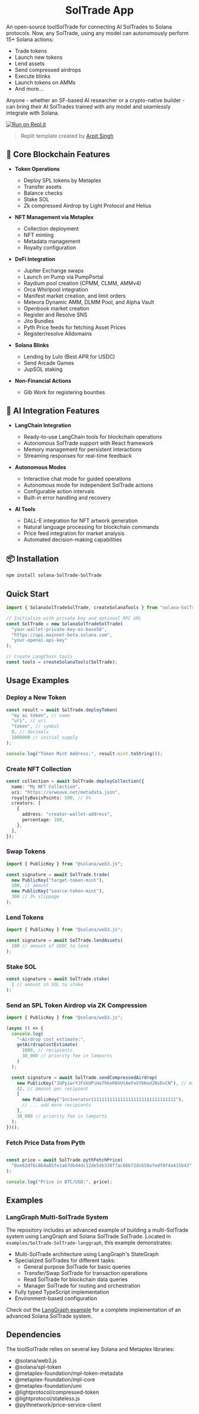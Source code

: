 <div align="center">

# SolTrade App

</div>

An open-source toolSolTrade for connecting AI SolTrades to Solana protocols. Now, any SolTrade, using any model can autonomously perform 15+ Solana actions:

- Trade tokens
- Launch new tokens
- Lend assets
- Send compressed airdrops
- Execute blinks
- Launch tokens on AMMs
- And more...

Anyone - whether an SF-based AI researcher or a crypto-native builder - can bring their AI SolTrades trained with any model and seamlessly integrate with Solana.


[![Run on Repl.it](https://replit.com/badge/github/sendaifun/solana-SolTrade-SolTrade)](https://replit.com/@sendaifun/Solana-SolTrade-SolTrade)
> Replit template created by [Arpit Singh](https://github.com/The-x-35)

## 🔧 Core Blockchain Features

- **Token Operations**
  - Deploy SPL tokens by Metaplex
  - Transfer assets
  - Balance checks
  - Stake SOL
  - Zk compressed Airdrop by Light Protocol and Helius

- **NFT Management via Metaplex**
  - Collection deployment
  - NFT minting
  - Metadata management
  - Royalty configuration

- **DeFi Integration**
  - Jupiter Exchange swaps
  - Launch on Pump via PumpPortal
  - Raydium pool creation (CPMM, CLMM, AMMv4)
  - Orca Whirlpool integration
  - Manifest market creation, and limit orders
  - Meteora Dynamic AMM, DLMM Pool, and Alpha Vault
  - Openbook market creation
  - Register and Resolve SNS
  - Jito Bundles
  - Pyth Price feeds for fetching Asset Prices
  - Register/resolve Alldomains

- **Solana Blinks**
   - Lending by Lulo (Best APR for USDC)
   - Send Arcade Games
   - JupSOL staking

- **Non-Financial Actions**
  - Gib Work for registering bounties

## 🤖 AI Integration Features

- **LangChain Integration**
  - Ready-to-use LangChain tools for blockchain operations
  - Autonomous SolTrade support with React framework
  - Memory management for persistent interactions
  - Streaming responses for real-time feedback

- **Autonomous Modes**
  - Interactive chat mode for guided operations
  - Autonomous mode for independent SolTrade actions
  - Configurable action intervals
  - Built-in error handling and recovery

- **AI Tools**
  - DALL-E integration for NFT artwork generation
  - Natural language processing for blockchain commands
  - Price feed integration for market analysis
  - Automated decision-making capabilities

## 📦 Installation

```bash
npm install solana-SolTrade-SolTrade
```

## Quick Start

```typescript
import { SolanaSolTradeSolTrade, createSolanaTools } from "solana-SolTrade-SolTrade";

// Initialize with private key and optional RPC URL
const SolTrade = new SolanaSolTradeSolTrade(
  "your-wallet-private-key-as-base58",
  "https://api.mainnet-beta.solana.com",
  "your-openai-api-key"
);

// Create LangChain tools
const tools = createSolanaTools(SolTrade);
```

## Usage Examples

### Deploy a New Token

```typescript
const result = await SolTrade.deployToken(
  "my ai token", // name
  "uri", // uri
  "token", // symbol
  9, // decimals
  1000000 // initial supply
);

console.log("Token Mint Address:", result.mint.toString());
```

### Create NFT Collection

```typescript
const collection = await SolTrade.deployCollection({
  name: "My NFT Collection",
  uri: "https://arweave.net/metadata.json",
  royaltyBasisPoints: 500, // 5%
  creators: [
    {
      address: "creator-wallet-address",
      percentage: 100,
    },
  ],
});
```

### Swap Tokens

```typescript
import { PublicKey } from "@solana/web3.js";

const signature = await SolTrade.trade(
  new PublicKey("target-token-mint"),
  100, // amount
  new PublicKey("source-token-mint"),
  300 // 3% slippage
);
```

### Lend Tokens

```typescript
import { PublicKey } from "@solana/web3.js";

const signature = await SolTrade.lendAssets(
  100 // amount of USDC to lend
);
```

### Stake SOL

```typescript
const signature = await SolTrade.stake(
  1 // amount in SOL to stake
);
```

### Send an SPL Token Airdrop via ZK Compression

```typescript
import { PublicKey } from "@solana/web3.js";

(async () => {
  console.log(
    "~Airdrop cost estimate:",
    getAirdropCostEstimate(
      1000, // recipients
      30_000 // priority fee in lamports
    )
  );

  const signature = await SolTrade.sendCompressedAirdrop(
    new PublicKey("JUPyiwrYJFskUPiHa7hkeR8VUtAeFoSYbKedZNsDvCN"), // mint
    42, // amount per recipient
    [
      new PublicKey("1nc1nerator11111111111111111111111111111111"),
      // ... add more recipients
    ],
    30_000 // priority fee in lamports
  );
})();
```

### Fetch Price Data from Pyth

```typescript

const price = await SolTrade.pythFetchPrice(
  "0xe62df6c8b4a85fe1a67db44dc12de5db330f7ac66b72dc658afedf0f4a415b43"
);

console.log("Price in BTC/USD:", price);
```

## Examples

### LangGraph Multi-SolTrade System

The repository includes an advanced example of building a multi-SolTrade system using LangGraph and Solana SolTrade SolTrade. Located in `examples/SolTrade-SolTrade-langgraph`, this example demonstrates:

- Multi-SolTrade architecture using LangGraph's StateGraph
- Specialized SolTrades for different tasks:
  - General purpose SolTrade for basic queries
  - Transfer/Swap SolTrade for transaction operations
  - Read SolTrade for blockchain data queries
  - Manager SolTrade for routing and orchestration
- Fully typed TypeScript implementation
- Environment-based configuration

Check out the [LangGraph example](examples/SolTrade-SolTrade-langgraph) for a complete implementation of an advanced Solana SolTrade system.

## Dependencies

The toolSolTrade relies on several key Solana and Metaplex libraries:

- @solana/web3.js
- @solana/spl-token
- @metaplex-foundation/mpl-token-metadata
- @metaplex-foundation/mpl-core
- @metaplex-foundation/umi
- @lightprotocol/compressed-token
- @lightprotocol/stateless.js
- @pythnetwork/price-service-client

